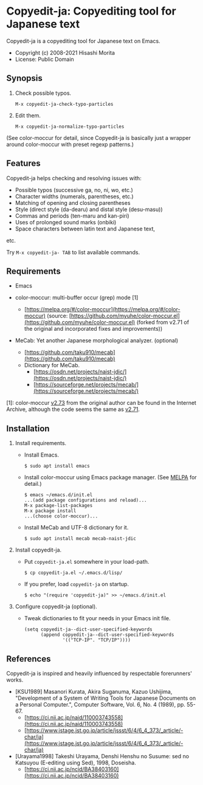 Copyedit-ja: Copyediting tool for Japanese text
========

Copyedit-ja is a copyediting tool for Japanese text on Emacs.

  * Copyright (c) 2008-2021 Hisashi Morita
  * License: Public Domain

## Synopsis

  1. Check possible typos.
     ```
     M-x copyedit-ja-check-typo-particles
     ```
  2. Edit them.
     ```
     M-x copyedit-ja-normalize-typo-particles
     ```

(See color-moccur for detail, since Copyedit-ja is basically just a
wrapper around color-moccur with preset regexp patterns.)

## Features

Copyedit-ja helps checking and resolving issues with:

  * Possible typos (successive ga, no, ni, wo, etc.)
  * Character widths (numerals, parentheses, etc.)
  * Matching of opening and closing parentheses
  * Style (direct style (da-dearu) and distal style (desu-masu))
  * Commas and periods (ten-maru and kan-piri)
  * Uses of prolonged sound marks (onbiki)
  * Space characters between latin text and Japanese text,

etc.

Try `M-x copyedit-ja- TAB` to list available commands.

## Requirements

  * Emacs

  * color-moccur: multi-buffer occur (grep) mode [1]
    - [https://melpa.org/#/color-moccur](https://melpa.org/#/color-moccur)
      (source: [https://github.com/myuhe/color-moccur.el](https://github.com/myuhe/color-moccur.el)
      (forked from v2.71 of the original and incorporated fixes and improvements))

  * MeCab: Yet another Japanese morphological analyzer. (optional)
    - [https://github.com/taku910/mecab](https://github.com/taku910/mecab)
    - Dictionary for MeCab.
      - [https://osdn.net/projects/naist-jdic/](https://osdn.net/projects/naist-jdic/)
      - [https://sourceforge.net/projects/mecab/](https://sourceforge.net/projects/mecab/)

[1]: color-moccur [v2.73](https://web.archive.org/web/20110224015820/http://www.bookshelf.jp:80/elc/color-moccur.el)
from the original author can be found in the Internet Archive, although the
code seems the same as
[v2.71](https://web.archive.org/web/20100719125327/http://www.bookshelf.jp:80/elc/color-moccur.el).

## Installation

  1. Install requirements.
     - Install Emacs.
       ```
       $ sudo apt install emacs
       ```
     - Install color-moccur using Emacs package manager.
       (See [MELPA](https://melpa.org) for detail.)
       ```
       $ emacs ~/emacs.d/init.el
       ...(add package configurations and reload)...
       M-x package-list-packages
       M-x package install
       ...(choose color-moccur)...
       ```
     - Install MeCab and UTF-8 dictionary for it.
       ```
       $ sudo apt install mecab mecab-naist-jdic
       ```

  2. Install copyedit-ja.
     - Put `copyedit-ja.el` somewhere in your load-path.
       ```
       $ cp copyedit-ja.el ~/.emacs.d/lisp/
       ```
     - If you prefer, load `copyedit-ja` on startup.
       ```
       $ echo "(require 'copyedit-ja)" >> ~/emacs.d/init.el
       ```

  3. Configure copyedit-ja (optional).
     - Tweak dictionaries to fit your needs in your Emacs init file.
       ```
       (setq copyedit-ja--dict-user-specified-keywords
             (append copyedit-ja--dict-user-specified-keywords
                     '(("TCP-IP". "TCP/IP"))))
       ```

## References

Copyedit-ja is inspired and heavily influenced by respectable forerunners' works.

  * [KSU1989]
    Masanori Kurata, Akira Suganuma, Kazuo Ushijima,
    "Development of a System of Writing Tools for Japanese Documents on
    a Personal Computer.",
    Computer Software, Vol. 6, No. 4 (1989), pp. 55-67.
      - [https://ci.nii.ac.jp/naid/110003743558](https://ci.nii.ac.jp/naid/110003743558)
      - [https://www.jstage.jst.go.jp/article/jssst/6/4/6_4_373/_article/-char/ja](https://www.jstage.jst.go.jp/article/jssst/6/4/6_4_373/_article/-char/ja)
  * [Urayama1998]
    Takeshi Urayama, Denshi Henshu no Susume: sed no Katsuyou
    (E-editing using Sed), 1998, Doseisha.
      - [https://ci.nii.ac.jp/ncid/BA38403160](https://ci.nii.ac.jp/ncid/BA38403160)
